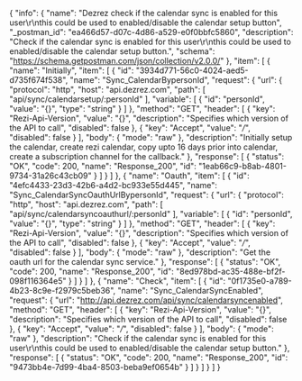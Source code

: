 {
  "info": {
    "name": "Dezrez check if the calendar sync is enabled for this user\r\nthis could be used to enabled/disable the calendar setup button",
    "_postman_id": "ea466d57-d07c-4d86-a529-e0f0bbfc5860",
    "description": "Check if the calendar sync is enabled for this user\r\nthis could be used to enabled/disable the calendar setup button.",
    "schema": "https://schema.getpostman.com/json/collection/v2.0.0/"
  },
  "item": [
    {
      "name": "Initially",
      "item": [
        {
          "id": "3934d771-56c0-4024-aed5-d735f674f538",
          "name": "Sync_CalendarBypersonId",
          "request": {
            "url": {
              "protocol": "http",
              "host": "api.dezrez.com",
              "path": [
                "api/sync/calendarsetup/:personId"
              ],
              "variable": [
                {
                  "id": "personId",
                  "value": "{}",
                  "type": "string"
                }
              ]
            },
            "method": "GET",
            "header": [
              {
                "key": "Rezi-Api-Version",
                "value": "{}",
                "description": "Specifies which version of the API to call",
                "disabled": false
              },
              {
                "key": "Accept",
                "value": "*/*",
                "disabled": false
              }
            ],
            "body": {
              "mode": "raw"
            },
            "description": "Initially setup the calendar, create rezi calendar, copy upto 16 days prior into calendar, create a subscription channel for the callback."
          },
          "response": [
            {
              "status": "OK",
              "code": 200,
              "name": "Response_200",
              "id": "1eab66c9-b8ab-4801-9734-31a26c43cb09"
            }
          ]
        }
      ]
    },
    {
      "name": "Oauth",
      "item": [
        {
          "id": "4efc4433-23d3-42b6-a4d2-bc933e55d445",
          "name": "Sync_CalendarSyncOauthUrlBypersonId",
          "request": {
            "url": {
              "protocol": "http",
              "host": "api.dezrez.com",
              "path": [
                "api/sync/calendarsyncoauthurl/:personId"
              ],
              "variable": [
                {
                  "id": "personId",
                  "value": "{}",
                  "type": "string"
                }
              ]
            },
            "method": "GET",
            "header": [
              {
                "key": "Rezi-Api-Version",
                "value": "{}",
                "description": "Specifies which version of the API to call",
                "disabled": false
              },
              {
                "key": "Accept",
                "value": "*/*",
                "disabled": false
              }
            ],
            "body": {
              "mode": "raw"
            },
            "description": "Get the oauth url for the calendar sync service."
          },
          "response": [
            {
              "status": "OK",
              "code": 200,
              "name": "Response_200",
              "id": "8ed978bd-ac35-488e-bf2f-098f116364e5"
            }
          ]
        }
      ]
    },
    {
      "name": "Check",
      "item": [
        {
          "id": "0f1735e0-a789-4b23-8c9e-f2979c5beb36",
          "name": "Sync_CalendarSyncEnabled",
          "request": {
            "url": "http://api.dezrez.com/api/sync/calendarsyncenabled",
            "method": "GET",
            "header": [
              {
                "key": "Rezi-Api-Version",
                "value": "{}",
                "description": "Specifies which version of the API to call",
                "disabled": false
              },
              {
                "key": "Accept",
                "value": "*/*",
                "disabled": false
              }
            ],
            "body": {
              "mode": "raw"
            },
            "description": "Check if the calendar sync is enabled for this user\r\nthis could be used to enabled/disable the calendar setup button."
          },
          "response": [
            {
              "status": "OK",
              "code": 200,
              "name": "Response_200",
              "id": "9473bb4e-7d99-4ba4-8503-beba9ef0654b"
            }
          ]
        }
      ]
    }
  ]
}